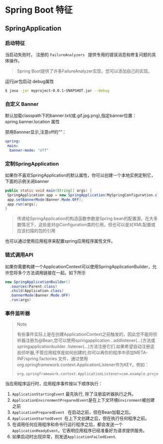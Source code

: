 # Spring Boot 特征

## SpringApplication

### 启动特征

当启动失败时， 注册的 `FailureAnalyzers ` 提供专用的错误消息和修复问题的具体操作。

> Spring Boot提供了许多FailureAnalyzer实现，您可以添加自己的实现。

运行jar包启动 debug属性

```bash
$ java -jar myproject-0.0.1-SNAPSHOT.jar --debug
```

### 自定义 Banner

默认加载classpath下的banner.txt(或.gif.jpg.png),指定banner位置： spring.banner.location 属性

禁用Bannner显示,注意off的“”：

```yaml
spring:
 main:
  banner-mode: "off"
```

### 定制SpringApplication

如果你不喜欢SpringApplication的默认属性，你可以创建一个本地实例定制它，下面的示例关闭banner

```java
public static void main(String[] args) {
 SpringApplication app = new SpringApplication(MySpringConfiguration.class);
 app.setBannerMode(Banner.Mode.OFF);
 app.run(args);
}

```

> 传递给SpringApplication的构造函数参数是Spring bean的配置源。在大多数情况下，这些是对@Configuration类的引用，但也可以是对XML配置或应该扫描的包的引用

也可以通过使用应用程序来配置spring应用程序属性文件。

### 链式调用API

如果你需要构建一个ApplicationContext可以使用SpringApplicationBuilder，允许您将多个方法调用链接在一起。如下所示

```java
new SpringApplicationBuilder()
  .sources(Parent.class)
  .child(Application.class)
  .bannerMode(Banner.Mode.OFF)
  .run(args)
```



### 事件监听器

> Note
>
> 有些事件实际上是在创建ApplicationContext之前触发的，因此您不能将侦听器注册为@Bean,您可以使用springapplication . addlistener(…)方法或springapplicationbuilder .listener(…)方法注册它们.如果希望自动注册这些侦听器,不管应用程序是如何创建的,你可以再你的程序中添加META-INF/spring.factories 文件，通过使用org.springframework.context.ApplicationListener作为KEY。例如：
>
> ```properties
> org.springframework.context.ApplicationListener=com.example.project.MyListener
> ```

当应用程序运行时，应用程序事件按以下顺序执行：

1. `ApplicationStartingEvent` 最先执行, 除了注册监听器执行之外。
2. ` ApplicationEnvironmentPreparedEvent `是在上下文环境`Environment`被创建之前
3. `ApplicationPreparedEvent ` 在启动之前，但在Bean加载之后。
4. `ApplicationStartedEvent `在上下文创建之后，但在执行任何程序之前。
5. 在调用任何应用程序和命令行运行程序之后，都会发送一个`ApplicationReadyEvent`。它表明应用程序已经准备好为请求提供服务。
6. 如果启动时出现异常，则发送`ApplicationFailedEvent`.




